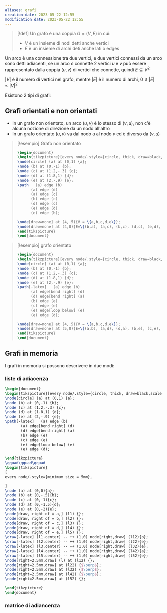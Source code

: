 ```yaml
---
aliases: grafi
creation date: 2023-05-22 12:55
modification date: 2023-05-22 12:55
---
```


> [!def]
> Un grafo è una coppia $G = (V, E)$ in cui:
> - $V$ è un insieme di nodi detti anche vertici
> - $E$ è un insieme di archi deti anche lati o edges
> 

Un arco è una connessione tra due vertici, e due vertici connessi da un arco sono detti adiacenti, se un arco $e$ connette 2 vertici $u$ e $v$ può essere rappresentato dalla coppia $(u,v)$ di vertici che connette, quindi $E \subseteq V^2$

$|V|$ è il numero di vertici nel grafo, mentre $|E|$ è il numero di archi, $0 \leq |E| \leq |V|^2$

Esistono 2 tipi di grafi:

## Grafi orientati e non orientati
- In un grafo non orientato, un arco $(u,v)$ è lo stesso di $(v,u)$, non c'è alcuna nozione di direzione da un nodo all'altro
- In un grafo orientato $(u,v)$ va dal nodo $u$ al nodo $v$ ed è diverso da $(v,u)$

> [!esempio] Grafo non orientato
> 
> ```tikz
> \begin{document}
> \begin{tikzpicture}[every node/.style={circle, thick, draw=black,scale = 1.25},scale = 2]
> \node[circle] (a) at (0,1) {a};
> \node (b) at (0,-1) {b};
> \node (c) at (1.2,-.3) {c};
> \node (d) at (1.8,1) {d};
> \node (e) at (2,-.9) {e};
> \path   (a) edge (b)
> 		(a) edge (d)
> 		(a) edge (c)
> 		(b) edge (c)
> 		(d) edge (c)
> 		(e) edge (d)
> 		(e) edge (b);
> 
> \node[draw=none] at (4,.5){V = \{a,b,c,d,e\}};
> \node[draw=none] at (4,0){E=\{(b,a), (a,c), (b,c), (d,c), (e,d), (b,e)\}};
> \end{tikzpicture}
> \end{document}
> ```


>[!esempio] grafo orientato
> ```tikz
> \begin{document}
> \begin{tikzpicture}[every node/.style={circle, thick, draw=black,scale = 1.25},scale = 2]
> \node[circle] (a) at (0,1) {a};
> \node (b) at (0,-1) {b};
> \node (c) at (1.2,-.3) {c};
> \node (d) at (1.8,1) {d};
> \node (e) at (2,-.9) {e};
> \path[-latex]   (a) edge (b)
> 		(a) edge[bend right] (d)
> 		(d) edge[bend right] (a)
> 		(b) edge (e)
> 		(c) edge (e)
> 		(e) edge[loop below] (e)
> 		(e) edge (d);
> 
> \node[draw=none] at (4,.5){V = \{a,b,c,d,e\}};
> \node[draw=none] at (5,0){E=\{(a,b), (a,d), (d,a), (b,e), (c,e), (e,d),(e,e)\}};
> \end{tikzpicture}
> \end{document}
> ```

## Grafi in memoria
I grafi in memoria si possono descrivere in due modi:
### liste di adiacenza
 ```tikz
 \begin{document}
 \begin{tikzpicture}[every node/.style={circle, thick, draw=black,scale = 1.25},scale = 1.25]
 \node[circle] (a) at (0,1) {a};
 \node (b) at (0,-1) {b};
 \node (c) at (1.2,-.3) {c};
 \node (d) at (1.8,1) {d};
 \node (e) at (2,-.9) {e};
 \path[-latex]   (a) edge (b)
 		(a) edge[bend right] (d)
 		(d) edge[bend right] (a)
 		(b) edge (e)
 		(c) edge (e)
 		(e) edge[loop below] (e)
 		(e) edge (d);

 \end{tikzpicture}
 \qquad\qquad\qquad
 \begin{tikzpicture}
 [
 every node/.style={minimum size = 5mm},
 
 ]
 \node (a) at (0,0){a};
 \node (b) at (0,-.5){b};
 \node (c) at (0,-1){c};
 \node (d) at (0,-1.5){d};
 \node (e) at (0,-2){e};
 \node[draw, right of = a,] (l1) {};
 \node[draw, right of = b,] (l2) {};
 \node[draw, right of = c,] (l3) {};
 \node[draw, right of = d,] (l4) {};
 \node[draw, right of = e,] (l5) {};
 \draw[-latex] (l1.center) -- ++ (1,0) node[right,draw] (l12){b};
 \draw[-latex] (l2.center) -- ++ (1,0) node[right,draw] (l22){e};
 \draw[-latex] (l3.center) -- ++ (1,0) node[right,draw] (l32){e};
 \draw[-latex] (l4.center) -- ++ (1,0) node[right,draw] (l42){a};
 \draw[-latex] (l5.center) -- ++ (1,0) node[right,draw] (l52){e};
 \node[right=2.5mm,draw] (l) at (l12) {};
 \node[right=2.5mm,draw] at (l22) {$\perp$};
 \node[right=2.5mm,draw] at (l32) {$\perp$};
 \node[right=2.5mm,draw] at (l42) {$\perp$};
 \node[right=2.5mm,draw] at (l52) {};

 \end{tikzpicture}
 \end{document}
 ```

### matrice di adiancenza